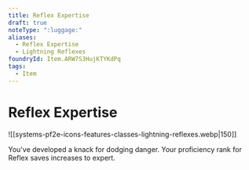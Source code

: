 ```yaml
---
title: Reflex Expertise
draft: true
noteType: ":luggage:"
aliases:
  - Reflex Expertise
  - Lightning Reflexes
foundryId: Item.ARW7S3HujKTYKdPq
tags:
  - Item
---
```


# Reflex Expertise
![[systems-pf2e-icons-features-classes-lightning-reflexes.webp|150]]

You've developed a knack for dodging danger. Your proficiency rank for Reflex saves increases to expert.
